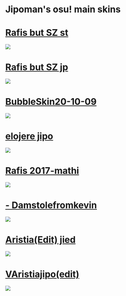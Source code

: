 # Jipoman's osu! main skins
# [Rafis but SZ st](https://cdn.discordapp.com/attachments/623969298469093427/1038268587829379123/Rafis_but_SZ_st.osk)
![](https://i.imgur.com/PJoR8Ut.jpg)

# [Rafis but SZ jp](https://drive.google.com/u/0/uc?id=1WRI3cQytFMb2gLqy9iNC4ioc208rMXR2&export=download)
![](https://i.imgur.com/GrmqDds.jpg)

# [BubbleSkin20-10-09](https://drive.google.com/uc?id=1EWEw9QVQTfzPUow7sOzMTO7aWeE2Jc5o&export=download)
![](https://i.imgur.com/oifZnX1.jpg)

# [elojere jipo](https://drive.google.com/uc?id=103GUW7ky68BxYnGR2m_JwrZDlc6wI3Yy&export=download)
![](https://i.imgur.com/8JQAsu0.jpg)

# [Rafis 2017-mathi](https://drive.google.com/uc?id=1hb1m4XKV0sjIierJrDQWrluSLavidoup&export=download)
![](https://i.imgur.com/XxxnA7J.jpg)

# [- Damstolefromkevin](https://drive.google.com/uc?id=1Z34YjtKHoIzDkJMuNF9hQ9_Dns9Fc0Bt&export=download)
![](https://i.imgur.com/OJxdwYa.jpg)

# [Aristia(Edit) jied](https://drive.google.com/uc?id=1uKZgF6HU6wVGNAHsK2TYNcQVk0d8s-2R&export=download)
![](https://i.imgur.com/i3R9rAV.jpg)

# [VAristiajipo(edit)](https://drive.google.com/uc?id=1YYjzcRJNqaHdKGZrCeEDCaXudPd62cm9&export=download)
![](https://i.imgur.com/VYpjOp5.jpg)

